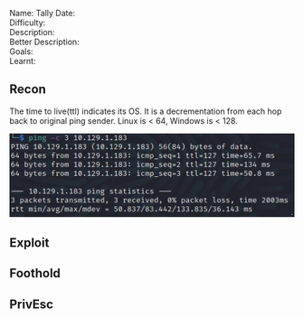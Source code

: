 
Name: Tally
Date:  
Difficulty:  
Description:  
Better Description:  
Goals:  
Learnt:

## Recon
The time to live(ttl) indicates its OS. It is a decrementation from each hop back to original ping sender. Linux is < 64, Windows is < 128.

![ping](Screenshots/ping.png)
	
## Exploit

## Foothold

## PrivEsc

      

